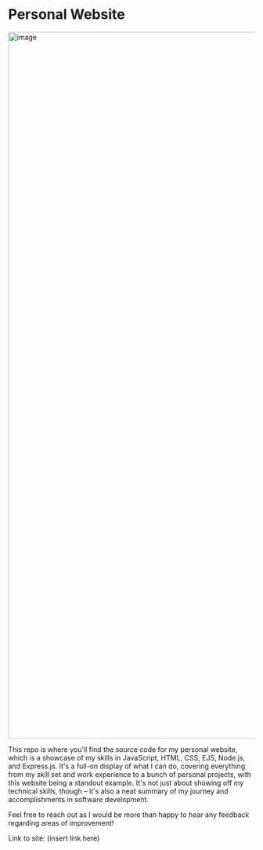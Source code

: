 # Personal Website

<img width="1440" alt="image" src="https://github.com/pranavpedd/Personal-Portfolio/assets/87783549/2d9bd5c0-83cd-4d19-b67e-236615bf01a2">

This repo is where you'll find the source code for my personal website, which is a showcase of my skills in JavaScript, HTML, CSS, EJS, Node.js, and Express.js. It's a full-on display of what I can do, covering everything from my skill set and work experience to a bunch of personal projects, with this website being a standout example. It's not just about showing off my technical skills, though – it's also a neat summary of my journey and accomplishments in software development.

Feel free to reach out as I would be more than happy to hear any feedback regarding areas of improvement!

Link to site: (insert link here)
